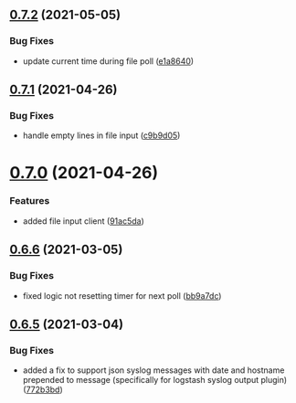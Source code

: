 ## [0.7.2](https://github.com/rfizzle/log-collector/compare/v0.7.1...v0.7.2) (2021-05-05)


### Bug Fixes

* update current time during file poll ([e1a8640](https://github.com/rfizzle/log-collector/commit/e1a86409906aa33d08c37170b224167cc357df52))



## [0.7.1](https://github.com/rfizzle/log-collector/compare/v0.7.0...v0.7.1) (2021-04-26)


### Bug Fixes

* handle empty lines in file input ([c9b9d05](https://github.com/rfizzle/log-collector/commit/c9b9d059bea4d71009efdd7dd827da42516a41ad))



# [0.7.0](https://github.com/rfizzle/log-collector/compare/v0.6.6...v0.7.0) (2021-04-26)


### Features

* added file input client ([91ac5da](https://github.com/rfizzle/log-collector/commit/91ac5da9cc13dc1b10cd07e4539add837f1ec072))



## [0.6.6](https://github.com/rfizzle/log-collector/compare/v0.6.5...v0.6.6) (2021-03-05)


### Bug Fixes

* fixed logic not resetting timer for next poll ([bb9a7dc](https://github.com/rfizzle/log-collector/commit/bb9a7dcf3b749d56f9687c5a740a2c56481e3170))



## [0.6.5](https://github.com/rfizzle/log-collector/compare/v0.6.4...v0.6.5) (2021-03-04)


### Bug Fixes

* added a fix to support json syslog messages with date and hostname prepended to message (specifically for logstash syslog output plugin) ([772b3bd](https://github.com/rfizzle/log-collector/commit/772b3bd3a1880a5cfe5b00b32e10fa3fd9943aba))



